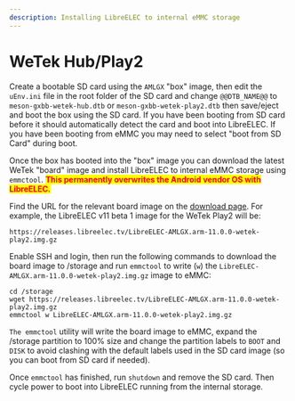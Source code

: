 ```yaml
---
description: Installing LibreELEC to internal eMMC storage
---
```


# WeTek Hub/Play2

Create a bootable SD card using the `AMLGX` "box" image, then edit the `uEnv.ini` file in the root folder of the SD card and change `@@DTB_NAME@@` to `meson-gxbb-wetek-hub.dtb` or `meson-gxbb-wetek-play2.dtb` then save/eject and boot the box using the SD card. If you have been booting from SD card before it should automatically detect the card and boot into LibreELEC. If you have been booting from eMMC you may need to select "boot from SD Card" during boot.

Once the box has booted into the "box" image you can download the latest WeTek "board" image and install LibreELEC to internal eMMC storage using `emmctool`. <mark style="color:red;">**This permanently overwrites the Android vendor OS with LibreELEC.**</mark>

Find the URL for the relevant board image on the [download page](https://libreelec.tv/downloads/amlogic/). For example, the LibreELEC v11 beta 1 image for the WeTek Play2 will be:

```
https://releases.libreelec.tv/LibreELEC-AMLGX.arm-11.0.0-wetek-play2.img.gz
```

Enable SSH and login, then run the following commands to download the board image to /storage and run `emmctool` to write (`w`) the `LibreELEC-AMLGX.arm-11.0.0-wetek-play2.img.gz` image to eMMC:

```
cd /storage
wget https://releases.libreelec.tv/LibreELEC-AMLGX.arm-11.0.0-wetek-play2.img.gz
emmctool w LibreELEC-AMLGX.arm-11.0.0-wetek-play2.img.gz
```

`The emmctool` utility will write the board image to eMMC, expand the /storage partition to 100% size and change the partition labels to `BOOT` and `DISK` to avoid clashing with the default labels used in the SD card image (so you can boot from SD card if needed).

Once `emmctool` has finished, run `shutdown` and remove the SD card. Then cycle power to boot into LibreELEC running from the internal storage.

